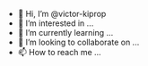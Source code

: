 - 👋 Hi, I’m @victor-kiprop
- 👀 I’m interested in ...
- 🌱 I’m currently learning ...
- 💞️ I’m looking to collaborate on ...
- 📫 How to reach me ...

<!---
victor-kiprop/victor-kiprop is a ✨ special ✨ repository because its `README.md` (this file) appears on your GitHub profile.
You can click the Preview link to take a look at your changes.
--->
